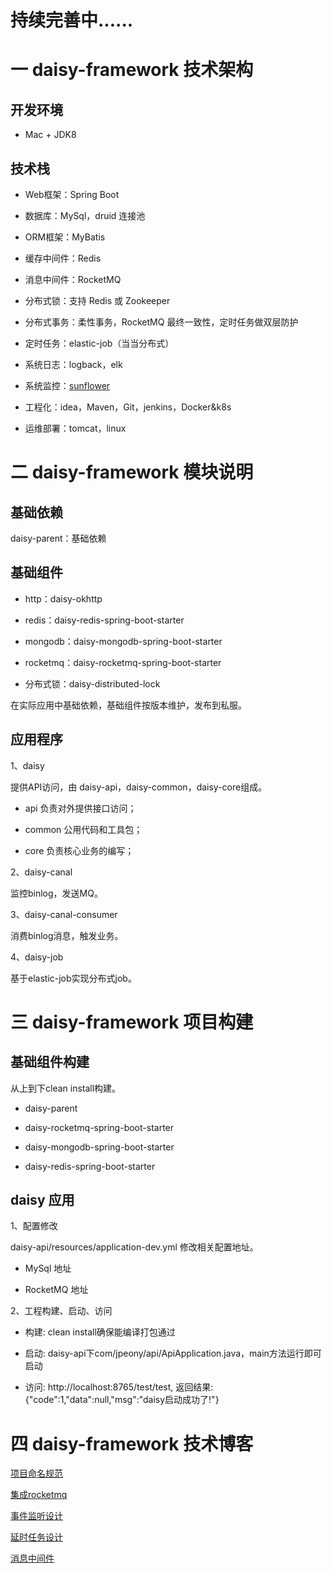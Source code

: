# 持续完善中......

# 一 daisy-framework 技术架构

## 开发环境

- Mac + JDK8

## 技术栈

- Web框架：Spring Boot

- 数据库：MySql，druid 连接池

- ORM框架：MyBatis

- 缓存中间件：Redis

- 消息中间件：RocketMQ

- 分布式锁：支持 Redis 或 Zookeeper

- 分布式事务：柔性事务，RocketMQ 最终一致性，定时任务做双层防护

- 定时任务：elastic-job（当当分布式）

- 系统日志：logback，elk

- 系统监控：[sunflower](https://github.com/jchry/sunflower)

- 工程化：idea，Maven，Git，jenkins，Docker&k8s

- 运维部署：tomcat，linux

# 二 daisy-framework 模块说明

## 基础依赖

daisy-parent：基础依赖

## 基础组件

- http：daisy-okhttp

- redis：daisy-redis-spring-boot-starter

- mongodb：daisy-mongodb-spring-boot-starter

- rocketmq：daisy-rocketmq-spring-boot-starter

- 分布式锁：daisy-distributed-lock

在实际应用中基础依赖，基础组件按版本维护，发布到私服。

## 应用程序

1、daisy

提供API访问，由 daisy-api，daisy-common，daisy-core组成。

- api 负责对外提供接口访问；

- common 公用代码和工具包；

- core 负责核心业务的编写；

2、daisy-canal

监控binlog，发送MQ。

3、daisy-canal-consumer

消费binlog消息，触发业务。

4、daisy-job

基于elastic-job实现分布式job。

# 三 daisy-framework 项目构建

## 基础组件构建

从上到下clean install构建。

- daisy-parent

- daisy-rocketmq-spring-boot-starter

- daisy-mongodb-spring-boot-starter

- daisy-redis-spring-boot-starter

## daisy 应用

1、配置修改

daisy-api/resources/application-dev.yml 修改相关配置地址。

- MySql 地址

- RocketMQ 地址

2、工程构建、启动、访问

- 构建: clean install确保能编译打包通过

- 启动: daisy-api下com/jpeony/api/ApiApplication.java，main方法运行即可启动

- 访问: http://localhost:8765/test/test, 返回结果: {"code":1,"data":null,"msg":"daisy启动成功了!"}

# 四 daisy-framework 技术博客

[项目命名规范](https://blog.csdn.net/yhl_jxy/article/details/103946580)

[集成rocketmq](https://blog.csdn.net/yhl_jxy/article/details/103968635)

[事件监听设计](https://blog.csdn.net/yhl_jxy/article/details/106317858)

[延时任务设计](https://blog.csdn.net/yhl_jxy/article/details/106750450)

[消息中间件](https://blog.csdn.net/yhl_jxy/article/details/107849198)

